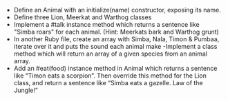 - Define an Animal with an initialize(name) constructor, exposing its name.
- Define three Lion, Meerkat and Warthog classes
- Implement a #talk instance method which returns a sentence like "Simba roars" for each animal. (Hint: Meerkats bark and Warthog grunt)
- In another Ruby file, create an array with Simba, Nala, Timon & Pumbaa, iterate over it and puts the sound each animal make
-Implement a class method which will return an array of a given species from an animal array.
- Add an #eat(food) instance method in Animal which returns a sentence like “Timon eats a scorpion”. Then override this method for the Lion class, and return a sentence like “Simba eats a gazelle. Law of the Jungle!”
